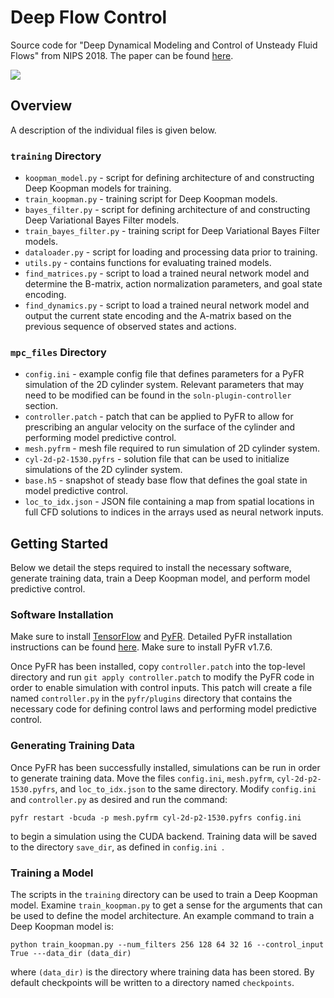 # Deep Flow Control
Source code for "Deep Dynamical Modeling and Control of Unsteady Fluid Flows" from NIPS 2018. The paper can be found [here](https://arxiv.org/pdf/1805.07472.pdf).


![](gifs/vortex.gif)


## Overview
A description of the individual files is given below.
### ```training``` Directory
* ```koopman_model.py``` - script for defining architecture of and constructing Deep Koopman models for training.
* ```train_koopman.py``` - training script for Deep Koopman models.
* ```bayes_filter.py``` - script for defining architecture of and constructing Deep Variational Bayes Filter models.
* ```train_bayes_filter.py``` - training script for Deep Variational Bayes Filter models.
* ```dataloader.py``` - script for loading and processing data prior to training.
* ```utils.py``` - contains functions for evaluating trained models.
* ```find_matrices.py``` - script to load a trained neural network model and determine the B-matrix, action normalization parameters, and goal state encoding.
* ```find_dynamics.py``` - script to load a trained neural network model and output the current state encoding and the A-matrix based on the previous sequence of observed states and actions.

### ```mpc_files``` Directory
* ```config.ini``` - example config file that defines parameters for a PyFR simulation of the 2D cylinder system. Relevant parameters that may need to be modified can be found in the ```soln-plugin-controller``` section.
* ```controller.patch``` - patch that can be applied to PyFR to allow for prescribing an angular velocity on the surface of the cylinder and performing model predictive control.
* ```mesh.pyfrm``` - mesh file required to run simulation of 2D cylinder system.
* ```cyl-2d-p2-1530.pyfrs``` - solution file that can be used to initialize simulations of the 2D cylinder system.
* ```base.h5``` - snapshot of steady base flow that defines the goal state in model predictive control.
* ```loc_to_idx.json``` - JSON file containing a map from spatial locations in full CFD solutions to indices in the arrays used as neural network inputs.

## Getting Started
Below we detail the steps required to install the necessary software, generate training data, train a Deep Koopman model, and perform model predictive control.

### Software Installation
Make sure to install [TensorFlow](https://www.tensorflow.org/install/) and [PyFR](http://www.pyfr.org). Detailed PyFR installation instructions can be found [here](http://www.hpcadvisorycouncil.com/pdf/PyFR_Best_Practices.pdf). Make sure to install PyFR v1.7.6.

Once PyFR has been installed, copy ```controller.patch``` into the top-level directory and run ```git apply controller.patch``` to modify the PyFR code in order to enable simulation with control inputs. This patch will create a file named ```controller.py``` in the ```pyfr/plugins``` directory that contains the necessary code for defining control laws and performing model predictive control.

### Generating Training Data
Once PyFR has been successfully installed, simulations can be run in order to generate training data. Move the files ```config.ini```, ```mesh.pyfrm```, ```cyl-2d-p2-1530.pyfrs```, and ```loc_to_idx.json``` to the same directory. Modify ```config.ini``` and ```controller.py``` as desired and run the command:

```pyfr restart -bcuda -p mesh.pyfrm cyl-2d-p2-1530.pyfrs config.ini```

to begin a simulation using the CUDA backend. Training data will be saved to the directory ```save_dir```, as defined in ```config.ini ```.

### Training a Model
The scripts in the ```training``` directory can be used to train a Deep Koopman model. Examine ```train_koopman.py``` to get a sense for the arguments that can be used to define the model architecture. An example command to train a Deep Koopman model is:

```python train_koopman.py --num_filters 256 128 64 32 16 --control_input True ---data_dir (data_dir)```

where ```(data_dir)``` is the directory where training data has been stored. By default checkpoints will be written to a directory named ```checkpoints```.


